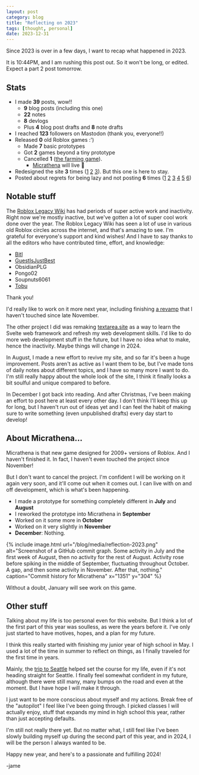 ```yaml
---
layout: post
category: blog
title: "Reflecting on 2023"
tags: [thought, personal]
date: 2023-12-31
---
```

Since 2023 is over in a few days, I want to recap what happened in 2023.<!--more-->

<!-- I have no real comments about this post. I put off writing it all week, so that's on me. Happy new year!! -->
It is 10:44PM, and I am rushing this post out. So it won't be long, or edited. Expect a part 2 post tomorrow.

## Stats

- I made **39** posts, wow!!
  - **9** blog posts (including this one)
  - **22** notes
  - **8** devlogs
  - Plus **4** blog post drafts and **8** note drafts
- I reached **123** followers on Mastodon (thank you, everyone!!)
- Released **0** old Roblox games :')
  - Made **7** basic prototypes
  - Got **2** games beyond a tiny prototype
  - Cancelled **1** ([the farming game](/devlog/farming-3.html)).
    - [Micrathena](/projects/micrathena.html) will live 🤫
- Redesigned the site **3** times ([1](/blog/general-update.html) [2](/blog/general-update-2.html) [3](/blog/update-3.html)). But this one is here to stay.
- Posted about regrets for being lazy and not posting **6** times ([1](/blog/general-update.html) [2](/blog/general-update-2.html) [3](/blog/update-3.html) [4](/note/blog-more.html) [5](/note/where-are-the-notes.html) [6](/note/hi.html))

## Notable stuff

The [Roblox Legacy Wiki](https://wiki.realja.me) has had periods of super active work and inactivity. Right now we're mostly inactive, but we've gotten a lot of super cool work done over the year. The Roblox Legacy Wiki has seen a lot of use in various old Roblox circles across the internet, and that's amazing to see. I'm grateful for everyone's support and kind wishes! And I have to say thanks to all the editors who have contributed time, effort, and knowledge:

- [Bitl](https://bitl.carrd.co/)
- [GuestIsJustBest](https://wiki.realja.me/index.php?title=User:GuestIsJustBest)
- ObsidianPLG
- Pongo02
- Soupnuts6061
- [Tobu](https://wiki.realja.me/index.php?title=User:Tobufi)

Thank you!

I'd really like to work on it more next year, including finishing [a revamp](https://wiki.realja.me/index.php?title=User:Realjame/Home) that I haven't touched since late November.

The other project I did was remaking [textarea.site](https://textarea.site) as a way to learn the Svelte web framework and refresh my web development skills. I'd like to do more web development stuff in the future, but I have no idea what to make, hence the inactivity. Maybe things will change in 2024.

In August, I made a new effort to revive my site, and so far it's been a huge improvement. Posts aren't as active as I want them to be, but I've made tons of daily notes about different topics, and I have so many more I want to do. I'm still really happy about the whole look of the site, I think it finally looks a bit soulful and unique compared to before.

In December I got back into reading. And after Christmas, I've been making an effort to post here at least every other day. I don't think I'll keep this up for long, but I haven't run out of ideas yet and I can feel the habit of making sure to write something (even unpublished drafts) every day start to develop!

## About Micrathena...

Micrathena is that new game designed for 2009+ versions of Roblox. And I haven't finished it. In fact, I haven't even touched the project since November!

But I don't want to cancel the project. I'm confident I will be working on it again very soon, and it'll come out when it comes out. I can live with on and off development, which is what's been happening.

- I made a prototype for something completely different in **July** and **August**
- I reworked the prototype into Micrathena in **September**
- Worked on it some more in **October**
- Worked on it very slightly in **November**
- **December**: Nothing.

{% include image.html url="/blog/media/reflection-2023.png" alt="Screenshot of a GitHub commit graph. Some activity in July and the first week of August, then no activity for the rest of August. Activity rose before spiking in the middle of September, fluctuating throughout October. A gap, and then some activity in November. After that, nothing." caption="Commit history for Micrathena" x="1351" y="304" %}

Without a doubt, January will see work on this game.

## Other stuff

Talking about my life is too personal even for this website. But I think a lot of the first part of this year was soulless, as were the years before it. I've only just started to have motives, hopes, and a plan for my future.

I think this really started with finishing my junior year of high school in May. I used a lot of the time in summer to reflect on things, as I finally traveled for the first time in years.

Mainly, the [trip to Seattle](blog/wa.html) helped set the course for my life, even if it's not heading straight for Seattle. I finally feel somewhat confident in my future, although there were still many, many bumps on the road and even at the moment. But I have hope I will make it through.

I just want to be more conscious about myself and my actions. Break free of the "autopilot" I feel like I've been going through. I picked classes I will actually enjoy, stuff that expands my mind in high school this year, rather than just accepting defaults.

I'm still not really there yet. But no matter what, I still feel like I've been slowly building myself up during the second part of this year, and in 2024, I will be the person I always wanted to be.

Happy new year, and here's to a passionate and fulfilling 2024!

-jame
